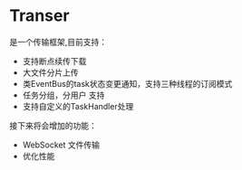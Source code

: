 # Transer
是一个传输框架,目前支持：
- 支持断点续传下载
- 大文件分片上传
- 类EventBus的task状态变更通知，支持三种线程的订阅模式
- 任务分组，分用户 支持
- 支持自定义的TaskHandler处理

接下来将会增加的功能：
- WebSocket 文件传输
- 优化性能

